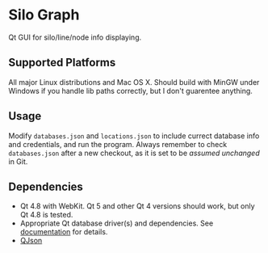 # Silo Graph

Qt GUI for silo/line/node info displaying.


## Supported Platforms

All major Linux distributions and Mac OS X. Should build with MinGW under
Windows if you handle lib paths correctly, but I don't guarentee anything.


## Usage

Modify `databases.json` and `locations.json` to include currect database info
and credentials, and run the program. Always remember to check `databases.json`
after a new checkout, as it is set to be *assumed unchanged* in Git.


## Dependencies

* Qt 4.8 with WebKit. Qt 5 and other Qt 4 versions should work, but only Qt 4.8
  is tested.
* Appropriate Qt database driver(s) and dependencies.
  See [documentation](http://qt-project.org/doc/qt-4.8/sql-driver.html) for
  details.
* [QJson](http://qjson.sourceforge.net)

